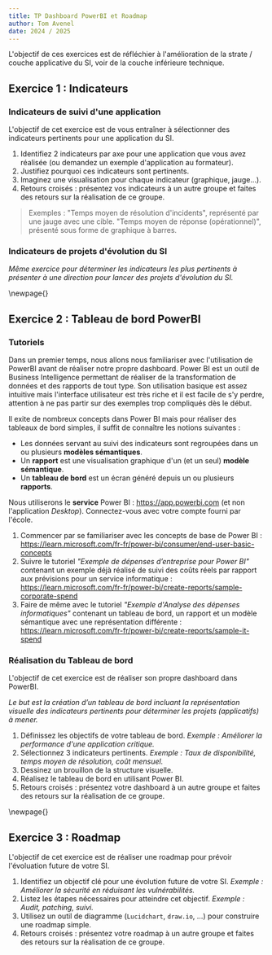 ```yaml
---
title: TP Dashboard PowerBI et Roadmap 
author: Tom Avenel
date: 2024 / 2025
---
```


L'objectif de ces exercices est de réfléchier à l'amélioration de la strate / couche applicative du SI, voir de la couche inférieure technique.

## Exercice 1 : Indicateurs

### Indicateurs de suivi d'une application

L'objectif de cet exercice est de vous entraîner à sélectionner des indicateurs pertinents pour une application du SI.

1. Identifiez 2 indicateurs par axe pour une application que vous avez réalisée (ou demandez un exemple d'application au formateur).
2. Justifiez pourquoi ces indicateurs sont pertinents.
3. Imaginez une visualisation pour chaque indicateur (graphique, jauge...).
4. Retours croisés : présentez vos indicateurs à un autre groupe et faites des retours sur la réalisation de ce groupe.

> Exemples : "Temps moyen de résolution d'incidents", représenté par une jauge avec une cible. "Temps moyen de réponse (opérationnel)", présenté sous forme de graphique à barres.

### Indicateurs de projets d'évolution du SI

_Même exercice pour déterminer les indicateurs les plus pertinents à présenter à une direction pour lancer des projets d'évolution du SI._

\newpage{}

## Exercice 2 : Tableau de bord PowerBI

### Tutoriels

Dans un premier temps, nous allons nous familiariser avec l'utilisation de PowerBI avant de réaliser notre propre dashboard. Power BI est un outil de Business Intelligence permettant de réaliser de la transformation de données et des rapports de tout type. Son utilisation basique est assez intuitive mais l'interface utilisateur est très riche et il est facile de s'y perdre, attention à ne pas partir sur des exemples trop compliqués dès le début.

Il exite de nombreux concepts dans Power BI mais pour réaliser des tableaux de bord simples, il suffit de connaître les notions suivantes :

- Les données servant au suivi des indicateurs sont regroupées dans un ou plusieurs **modèles sémantiques**.
- Un **rapport** est une visualisation graphique d'un (et un seul) **modèle sémantique**.
- Un **tableau de bord** est un écran généré depuis un ou plusieurs **rapports**.

Nous utiliserons le **service** Power BI : <https://app.powerbi.com> (et non l'application _Desktop_). Connectez-vous avec votre compte fourni par l'école.

1. Commencer par se familiariser avec les concepts de base de Power BI : <https://learn.microsoft.com/fr-fr/power-bi/consumer/end-user-basic-concepts>
2. Suivre le tutoriel _"Exemple de dépenses d’entreprise pour Power BI"_ contenant un exemple déjà réalisé de suivi des coûts réels par rapport aux prévisions pour un service informatique : <https://learn.microsoft.com/fr-fr/power-bi/create-reports/sample-corporate-spend>
3. Faire de même avec le tutoriel _"Exemple d'Analyse des dépenses informatiques"_ contenant un tableau de bord, un rapport et un modèle sémantique avec une représentation différente : <https://learn.microsoft.com/fr-fr/power-bi/create-reports/sample-it-spend>

### Réalisation du Tableau de bord

L'objectif de cet exercice est de réaliser son propre dashboard dans PowerBI.

_Le but est la création d’un tableau de bord incluant la représentation visuelle des indicateurs pertinents pour déterminer les projets (applicatifs) à mener._

1. Définissez les objectifs de votre tableau de bord. _Exemple : Améliorer la performance d'une application critique._
2. Sélectionnez 3 indicateurs pertinents. _Exemple : Taux de disponibilité, temps moyen de résolution, coût mensuel._
3. Dessinez un brouillon de la structure visuelle.
4. Réalisez le tableau de bord en utilisant Power BI.
5. Retours croisés : présentez votre dashboard à un autre groupe et faites des retours sur la réalisation de ce groupe.

\newpage{}

## Exercice 3 : Roadmap

L'objectif de cet exercice est de réaliser une roadmap pour prévoir l'évoluation future de votre SI.

1. Identifiez un objectif clé pour une évolution future de votre SI. _Exemple : Améliorer la sécurité en réduisant les vulnérabilités._
2. Listez les étapes nécessaires pour atteindre cet objectif. _Exemple : Audit, patching, suivi._
3. Utilisez un outil de diagramme (`Lucidchart`, `draw.io`, …) pour construire une roadmap simple.  
4. Retours croisés : présentez votre roadmap à un autre groupe et faites des retours sur la réalisation de ce groupe.

